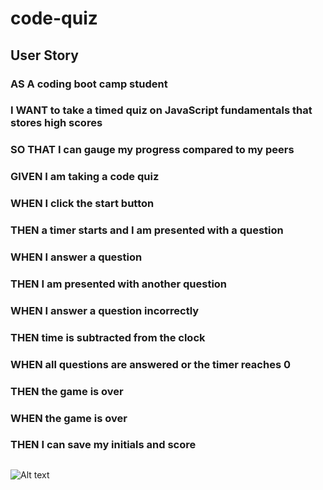 # code-quiz

## User Story

### AS A coding boot camp student
### I WANT to take a timed quiz on JavaScript fundamentals that stores high scores
### SO THAT I can gauge my progress compared to my peers

### GIVEN I am taking a code quiz
### WHEN I click the start button
### THEN a timer starts and I am presented with a question
### WHEN I answer a question
### THEN I am presented with another question
### WHEN I answer a question incorrectly
### THEN time is subtracted from the clock
### WHEN all questions are answered or the timer reaches 0
### THEN the game is over
### WHEN the game is over
### THEN I can save my initials and score

##
##

![Alt text](https://file%2B.vscode-resource.vscode-cdn.net/Users/yofu/code/bootcamp/homework/code-quiz/04-web-apis-homework-demo.gif?version%3D1673579354287)